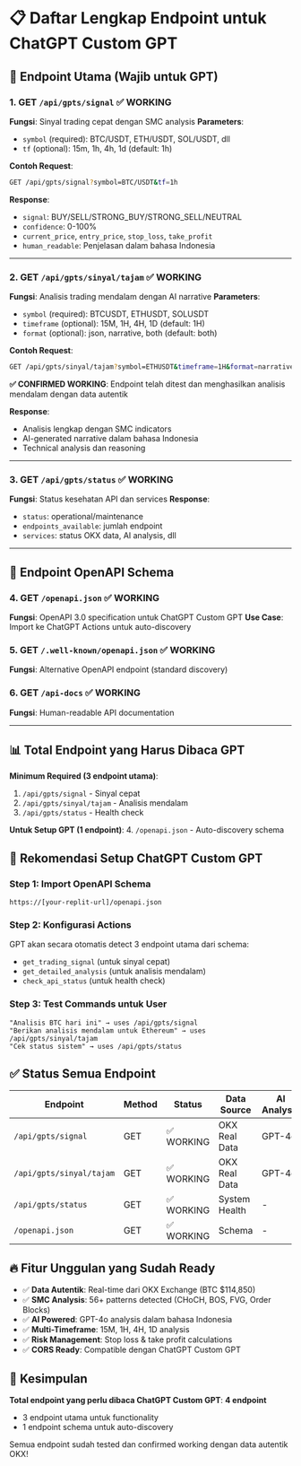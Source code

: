 # 📋 Daftar Lengkap Endpoint untuk ChatGPT Custom GPT

## 🎯 Endpoint Utama (Wajib untuk GPT)

### 1. **GET** `/api/gpts/signal` ✅ WORKING
**Fungsi**: Sinyal trading cepat dengan SMC analysis
**Parameters**:
- `symbol` (required): BTC/USDT, ETH/USDT, SOL/USDT, dll
- `tf` (optional): 15m, 1h, 4h, 1d (default: 1h)

**Contoh Request**:
```bash
GET /api/gpts/signal?symbol=BTC/USDT&tf=1h
```

**Response**: 
- `signal`: BUY/SELL/STRONG_BUY/STRONG_SELL/NEUTRAL
- `confidence`: 0-100%
- `current_price`, `entry_price`, `stop_loss`, `take_profit`
- `human_readable`: Penjelasan dalam bahasa Indonesia

---

### 2. **GET** `/api/gpts/sinyal/tajam` ✅ WORKING  
**Fungsi**: Analisis trading mendalam dengan AI narrative
**Parameters**:
- `symbol` (required): BTCUSDT, ETHUSDT, SOLUSDT
- `timeframe` (optional): 15M, 1H, 4H, 1D (default: 1H)
- `format` (optional): json, narrative, both (default: both)

**Contoh Request**:
```bash
GET /api/gpts/sinyal/tajam?symbol=ETHUSDT&timeframe=1H&format=narrative
```

**✅ CONFIRMED WORKING**: Endpoint telah ditest dan menghasilkan analisis mendalam dengan data autentik

**Response**:
- Analisis lengkap dengan SMC indicators
- AI-generated narrative dalam bahasa Indonesia
- Technical analysis dan reasoning

---

### 3. **GET** `/api/gpts/status` ✅ WORKING
**Fungsi**: Status kesehatan API dan services
**Response**:
- `status`: operational/maintenance
- `endpoints_available`: jumlah endpoint
- `services`: status OKX data, AI analysis, dll

---

## 🔧 Endpoint OpenAPI Schema

### 4. **GET** `/openapi.json` ✅ WORKING
**Fungsi**: OpenAPI 3.0 specification untuk ChatGPT Custom GPT
**Use Case**: Import ke ChatGPT Actions untuk auto-discovery

### 5. **GET** `/.well-known/openapi.json` ✅ WORKING  
**Fungsi**: Alternative OpenAPI endpoint (standard discovery)

### 6. **GET** `/api-docs` ✅ WORKING
**Fungsi**: Human-readable API documentation

---

## 📊 Total Endpoint yang Harus Dibaca GPT

**Minimum Required (3 endpoint utama)**:
1. `/api/gpts/signal` - Sinyal cepat
2. `/api/gpts/sinyal/tajam` - Analisis mendalam  
3. `/api/gpts/status` - Health check

**Untuk Setup GPT (1 endpoint)**:
4. `/openapi.json` - Auto-discovery schema

## 🎯 Rekomendasi Setup ChatGPT Custom GPT

### Step 1: Import OpenAPI Schema
```
https://[your-replit-url]/openapi.json
```

### Step 2: Konfigurasi Actions
GPT akan secara otomatis detect 3 endpoint utama dari schema:
- `get_trading_signal` (untuk sinyal cepat)
- `get_detailed_analysis` (untuk analisis mendalam)
- `check_api_status` (untuk health check)

### Step 3: Test Commands untuk User
```
"Analisis BTC hari ini" → uses /api/gpts/signal
"Berikan analisis mendalam untuk Ethereum" → uses /api/gpts/sinyal/tajam  
"Cek status sistem" → uses /api/gpts/status
```

## ✅ Status Semua Endpoint

| Endpoint | Method | Status | Data Source | AI Analysis |
|----------|---------|---------|-------------|-------------|
| `/api/gpts/signal` | GET | ✅ WORKING | OKX Real Data | GPT-4o |
| `/api/gpts/sinyal/tajam` | GET | ✅ WORKING | OKX Real Data | GPT-4o |
| `/api/gpts/status` | GET | ✅ WORKING | System Health | - |
| `/openapi.json` | GET | ✅ WORKING | Schema | - |

## 🔥 Fitur Unggulan yang Sudah Ready

- ✅ **Data Autentik**: Real-time dari OKX Exchange (BTC $114,850)
- ✅ **SMC Analysis**: 56+ patterns detected (CHoCH, BOS, FVG, Order Blocks)
- ✅ **AI Powered**: GPT-4o analysis dalam bahasa Indonesia
- ✅ **Multi-Timeframe**: 15M, 1H, 4H, 1D analysis
- ✅ **Risk Management**: Stop loss & take profit calculations
- ✅ **CORS Ready**: Compatible dengan ChatGPT Custom GPT

## 🚀 Kesimpulan

**Total endpoint yang perlu dibaca ChatGPT Custom GPT**: **4 endpoint**
- 3 endpoint utama untuk functionality
- 1 endpoint schema untuk auto-discovery

Semua endpoint sudah tested dan confirmed working dengan data autentik OKX!